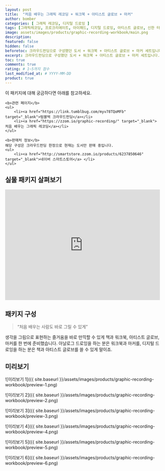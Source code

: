 ```yaml
---
layout: post
title:  "처음 배우는 그래픽 레코딩 + 워크북 + 아티스트 글로브 + 마커"
author: bomber
categories: [ 그래픽 레코딩, 디지털 드로잉 ]
tags: [그래픽레코딩, 프로크리에이트, 아이패드, 디지털 드로잉, 아티스트 글로브, 신한 터치 트윈 마커]
image: assets/images/products/graphic-recording-workbook/main.png
description: 
featured: false
hidden: false
beforetoc: 크라우드펀딩으로 구성했던 도서 + 워크북 + 아티스트 글로브 + 마커 세트입니다.
excerpt: 크라우드펀딩으로 구성했던 도서 + 워크북 + 아티스트 글로브 + 마커 세트입니다.
toc: true
comments: true
rating: # 1~5까지 점수
last_modified_at: # YYYY-MM-DD
product: true
---
```



<div class="note">
    <p>이 패키지에 대해 궁금하다면 아래를 참고하세요. </p>

    <b>관련 페이지</b>
    <ul>
        <li><a href="https://link.tumblbug.com/myv78TQoMFb" target="_blank">텀블벅 크라우드펀딩</a></li>
        <li><a href="https://zzom.io/graphic-recording/" target="_blank">처음 배우는 그래픽 레코딩</a></li>
    </ul>    
  
    <b>판매처 정보</b>
    해당 구성은 크라우드펀딩 한정으로 현재는 도서만 판매 중입니다.
    <ul>
        <li><a href="http://smartstore.zzom.io/products/6237850646" target="_blank">네이버 스마트스토어</a> </li>
    </ul>

</div>

## 실물 패키지 살펴보기

<p><iframe style="width:100%;" height="360" src="https://www.youtube.com/embed/v3WvrEn095Y?si=2SWPMhq8tKB1lgum" frameborder="0" allow="accelerometer; autoplay; clipboard-write; encrypted-media; gyroscope; picture-in-picture; web-share" allowfullscreen></iframe></p>

## 패키지 구성

<blockquote>“처음 배우는 사람도 바로 그릴 수 있게”</blockquote>

<p>
생각을 그림으로 표현하는 즐거움을 바로 만끽할 수 있게 책과 워크북, 아티스트 글로브, 마커를 한 번에 준비했습니다. 아날로그 드로잉을 하는 분은 워크북과 마커를, 디지털 드로잉을 하는 분은 책과 아티스트 글로브를 쓸 수 있게 말이죠.
</p>

## 미리보기

![미리보기 1]({{ site.baseurl }}/assets/images/products/graphic-recording-workbook/preview-1.png)

![미리보기 2]({{ site.baseurl }}/assets/images/products/graphic-recording-workbook/preview-2.png)

![미리보기 3]({{ site.baseurl }}/assets/images/products/graphic-recording-workbook/preview-3.png)

![미리보기 4]({{ site.baseurl }}/assets/images/products/graphic-recording-workbook/preview-4.png)

![미리보기 5]({{ site.baseurl }}/assets/images/products/graphic-recording-workbook/preview-5.png)

![미리보기 6]({{ site.baseurl }}/assets/images/products/graphic-recording-workbook/preview-6.png)